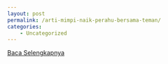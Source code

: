 ```yaml
---
layout: post
permalink: /arti-mimpi-naik-perahu-bersama-teman/
categories:
    - Uncategorized
---
```


[Baca Selengkapnya](/10)